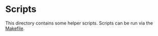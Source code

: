 # Scripts

This directory contains some helper scripts. Scripts can be run via the [Makefile](../Makefile).
